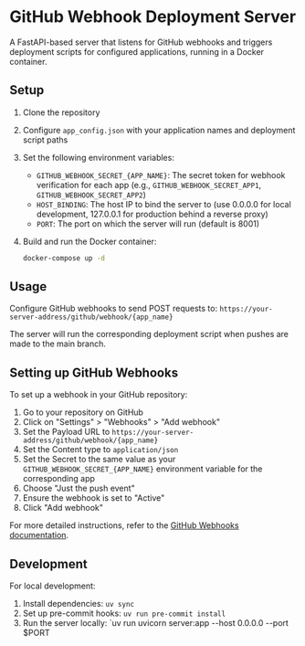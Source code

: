# GitHub Webhook Deployment Server

A FastAPI-based server that listens for GitHub webhooks and triggers deployment scripts for configured applications, running in a Docker container.

## Setup

1. Clone the repository
2. Configure `app_config.json` with your application names and deployment script paths
3. Set the following environment variables:
   - `GITHUB_WEBHOOK_SECRET_{APP_NAME}`: The secret token for webhook verification for each app (e.g., `GITHUB_WEBHOOK_SECRET_APP1`, `GITHUB_WEBHOOK_SECRET_APP2`)
   - `HOST_BINDING`: The host IP to bind the server to (use 0.0.0.0 for local development, 127.0.0.1 for production behind a reverse proxy)
   - `PORT`: The port on which the server will run (default is 8001)
4. Build and run the Docker container:

   ```bash
   docker-compose up -d
   ```

## Usage

Configure GitHub webhooks to send POST requests to:
`https://your-server-address/github/webhook/{app_name}`

The server will run the corresponding deployment script when pushes are made to the main branch.

## Setting up GitHub Webhooks

To set up a webhook in your GitHub repository:

1. Go to your repository on GitHub
2. Click on "Settings" > "Webhooks" > "Add webhook"
3. Set the Payload URL to `https://your-server-address/github/webhook/{app_name}`
4. Set the Content type to `application/json`
5. Set the Secret to the same value as your `GITHUB_WEBHOOK_SECRET_{APP_NAME}` environment variable for the corresponding app
6. Choose "Just the push event"
7. Ensure the webhook is set to "Active"
8. Click "Add webhook"

For more detailed instructions, refer to the [GitHub Webhooks documentation](https://docs.github.com/en/developers/webhooks-and-events/webhooks/creating-webhooks).

## Development

For local development:

1. Install dependencies: `uv sync`
2. Set up pre-commit hooks: `uv run pre-commit install`
3. Run the server locally: `uv run uvicorn server:app --host 0.0.0.0 --port $PORT
